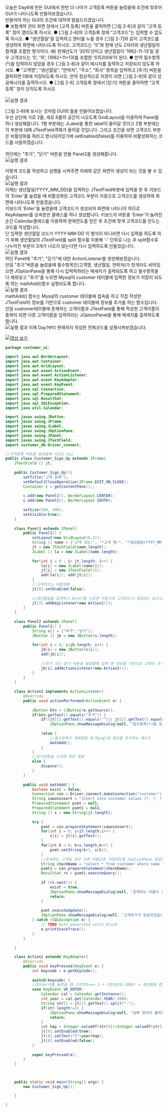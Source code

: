 오늘은 Day6에 만든 GUI에서 한번 더 나아가 고객등록 버튼을 눌렀을때 조건에 맞추어 GUI가 나타나도록 만들어보겠습니다.<br>
만들어야 하는 GUI의 조건에 대하여 말씀드리겠습니다.<br>
● 보험계약 관리 화면 창에서 [고객 등록] 버튼을 클릭하면 [그림 2-6]과 같이 “고객 등록” 창이 열리도록 하시오.
● [그림 2-6]의 고객등록 창에 “고객코드”는 입력할 수 없도록 하시오.
● “생년월일”을 입력하고 엔터를 누를 경우 [그림 2-7]와 같이 고객코드를 생성하여 화면에 나타나도록 하시오. 고객코드는 “S”와 현재 년도 2자리와 생년월일의 합계를 조합한 형식이다.
예) 현재년도가 ‘2015’년이고 생년월일이 ‘1982-11-13’일 경우 고객코드는 ‘S’, ‘15’, (1982+11+13)를 조합한 ‘S152006’이 된다.
● 만약 필수항목(*)을 입력하지 않았을 경우 [그림 2-8]과 같이 메시지를 출력하고 저장되지 않도록 하시오.
● “고객명”, “생년월일”, “연락처”, “주소”, “회사” 항목을 입력하고 [추가] 버튼을 클릭하면 DB에 저장되도록 하시오. 만약 정상적으로 저장이 되면 [그림 2-9]와 같이 성공메시지를 출력하시오.
● [그림 2-6] 고객등록 창에서 [닫기] 버튼을 클릭하면 “고객 등록” 창이 닫히도록 하시오.<br>
<br>
![실행 결과](https://github.com/junhyeok1667/JDBC-PROJECT-insurance-/blob/main/Day7/img.png)


[그림 2-6]에 보시는 것처럼 GUI의 틀을 만들어보겠습니다.<br>
우선 상단에 가로 2줄, 세로 6줄의 공간이 나오도록 GridLayout을 이용하여 Panel을 하나 생성해줍니다. 1행 부분에는 JLabel을 통한 label이 들어갈 것이고 2행 부분에는 각 부분에 대해 JTextField객체가 들어갈 것입니다. 그리고 조건을 보면 고객코드 부분은 비활성화를 하라고 명시되어있기에 setEnabled(false)를 이용하여 비활성화하는 코드를 사용하겠습니다.<br>
<br>
하단에는 "추가", "닫기" 버튼을 만들 Panel2를 생성해줍니다.<br>
![실행 결과](https://github.com/junhyeok1667/JDBC-PROJECT-insurance-/blob/main/Day7/img_1.png)

이렇게 코드를 작성하고 실행을 시켜주면 아래와 같은 화면이 생성이 되는 것을 볼 수 있습니다.<br>
![실행 결과](https://github.com/junhyeok1667/JDBC-PROJECT-insurance-/blob/main/Day7/img_2.png)
<br>
이제는 생년월일(YYYY_MM_DD)을 입력하는 JTextField부분에 입력을 한 후 키보드의 'Enter'를 눌렀을 때 비활성화된 고객코드 부분이 자동으로 고객코드를 생성하여 화면에 나타나도록 만들겠습니다.<br>
키보드의 'Enter'을 눌렀을때 고객코드가 생성되어 화면에 나타나야 하므로 KeyAdapter를 상속받은 클래스를 하나 생성합니다. 키보드의 버튼중 'Enter'가 눌려진 순간 Calendar클래스를 이용하여 현재연도를 얻은 후 조건에 맞게 고객코드를 만드는 코드를 작성합니다.<br>
단 입력한 생년월일 코드가 YYYY-MM-DD 이 형식이 아니라면 다시 입력을 하도록 하기 위해 생년월일의 JTextField를 split 함수를 이용해 '-' 단위로 나눈 후 split함수로 나누어진 부분이 3개가 나오지 않는다면 다시 입력하도록 만들었습니다.<br>
![실행 결과](https://github.com/junhyeok1667/JDBC-PROJECT-insurance-/blob/main/Day7/img_3.png)
<br>
하단 Panel에 "추가", "닫기"에 대한 ActionListener를 생성해보겠습니다.<br>
만일 "추가"버튼을 눌렀을때 필수항목인(고객명, 생년월일, 연락처)가 한개라도 비어있으면 JOptionPane을 통해 다시 입력력하라는 메세지가 출력되도록 하고 필수항목을 다 채워넣고 "추가"를 누르면 Mysql의 customer 테이블에 입력한 정보가 저장이 되도록 하는 mathAdd()함수 실행되도록 합니다.<br>
![실행 결과](https://github.com/junhyeok1667/JDBC-PROJECT-insurance-/blob/main/Day7/img_4.png)
<br>
mathAdd() 함수는 Mysql의 customer 테이블에 접속을 하고 직접 작성한 JTextField의 정보를 기반으로 customer 테이블에 정보를 추가를 하는 함수입니다. 만일 customer테이블에 존재하는 고객이름과 JTextField를 통해 작성한 고객이름이 중복이 되면 다른 고객이름을 입력하라는 JOptionPanel을 통해 메세지를 출력하도록 합니다.<br>
![실행 결과](https://github.com/junhyeok1667/JDBC-PROJECT-insurance-/blob/main/Day7/img_5.png)
이제 Day1부터 현재까지 작성한 전체코드를 실행시켜보겠습니다.<br>

[![영상 보기](Day7.png)](https://tv.kakao.com/v/445015295)<br>

```java
package customer_ui;

import java.awt.BorderLayout;
import java.awt.Container;
import java.awt.GridLayout;
import java.awt.event.ActionEvent;
import java.awt.event.ActionListener;
import java.awt.event.KeyAdapter;
import java.awt.event.KeyEvent;
import java.sql.Connection;
import java.sql.PreparedStatement;
import java.sql.ResultSet;
import java.sql.SQLException;
import java.util.Calendar;

import javax.swing.JButton;
import javax.swing.JFrame;
import javax.swing.JLabel;
import javax.swing.JOptionPane;
import javax.swing.JPanel;
import javax.swing.JTextField;
import customer_db.Driver_connect;

//고객등록 버튼을 눌렀을때 나오는 Gui
public class Customer_Sign_Up extends JFrame{
	JTextField [] jt;
	
	public Customer_Sign_Up(){
		setTitle("고객 등록");
		setDefaultCloseOperation(JFrame.EXIT_ON_CLOSE);
		Container c = getContentPane();;
		
		c.add(new Panel1(), BorderLayout.CENTER);
		c.add(new Panel2(), BorderLayout.SOUTH);
		
		setSize(500, 500);
		setVisible(true);
	}
	
	class Panel1 extends JPanel{
		public Panel1() {
			setLayout(new GridLayout(6,2));
			String [] name = {"고객 코드:", "*고객 명:", "*생년월일(YYYY_MM_DD):", "*연락처:", "주소:", "회사:"};
			jt = new JTextField[name.length];
			JLabel [] la = new JLabel[name.length];
			
			for(int i = 0 ; i< jt.length; i++) {
				la[i] = new JLabel(name[i]);
				jt[i] = new JTextField(15);
				add(la[i]); add(jt[i]);
			}
			//고객코드는 비활성화
			jt[0].setEnabled(false);
			
			//생년월일을 입력하고 Enter를 누르면 자동으로 고객코드가 생성되는 ActionListener
			jt[2].addKeyListener(new Action1());
		}
	}
	
	class Panel2 extends JPanel{
		public Panel2() {
			String s[] = {"추가","닫기"};
			JButton [] jb = new JButton[s.length];
			
			for(int i = 0; i<jb.length; i++) {
				jb[i] = new JButton(s[i]);
				add(jb[i]);	
				
				//추가 또는 닫기 버튼을 눌렀을때 입력 한 정보를 기반으로 고객이 추가되는 ActionListener
				jb[i].addActionListener(new Action2());
			}
		}
	}
	
	class Action2 implements ActionListener{
		@Override
		public void actionPerformed(ActionEvent e) {
			
			JButton btn = (JButton)e.getSource();
			if(btn.getText().equals("추가")) {
				if((jt[1].getText().equals("")|| jt[2].getText().equals("")||jt[3].getText().equals(""))) {
					JOptionPane.showMessageDialog(null, "필수항목(*)를 모두 입력해주세요","고객 등록 에러",JOptionPane.ERROR_MESSAGE);
					
				}else {
					//필수항목이 채워졌을 때 Mysql에 정보를 추가하는 메소드
					mathAdd();
				}
			}
			//닫기버튼을 누르면 화면 종료
			else {
				dispose();
			}
		}
	
		public void mathAdd() {
			boolean exist = false;
			Connection con = Driver_connect.makeConnection("customer");
			String sawoninsert = "insert into customer values (?, ?, ?, ?, ?, ?) ";
			PreparedStatement psmt = null;
			PreparedStatement psmt1 = null;
			String [] s = new String[jt.length];
			
			try {
				psmt = con.prepareStatement(sawoninsert);
				for(int i = 0; i<jt.length;i++) {
					s[i] = jt[i].getText();		
				}
				for(int k = 0; k<s.length;k++) {
					psmt.setString(k+1, s[k]);
				}
				//존재하는 고객일 경우 다른 이름으로 저장하도록 JoptionPane 생성(108~116)
				String checkName = "select * from customer where name like '"+s[1]+"'";
				psmt1 = con.prepareStatement(checkName);
				ResultSet rs = psmt1.executeQuery();
				
				if (rs.next()) {
	                exist = true;
	                JOptionPane.showMessageDialog(null, "존재하는 이름의 고객입니다. 다른이름을 입력해주세요.");
	                return;
	            }
				
				psmt.executeUpdate();
				JOptionPane.showMessageDialog(null, "고객추가가 완료되었습니다");
			} catch (SQLException e) {
				// TODO Auto-generated catch block
				e.printStackTrace();
			}
		}
		
	}

	class Action1 extends KeyAdapter{
		@Override
		public void keyPressed(KeyEvent e) {
			int keycode = e.getKeyCode();
			
			switch(keycode) {
			//Enter키를 눌렀을 때 고객코드==> S + (현재년도-2000) + 생년월일 합계 
			case KeyEvent.VK_ENTER:
				Calendar cal = Calendar.getInstance();
				int year = cal.get(Calendar.YEAR)-2000;
				String str[] = jt[2].getText().split("-");
				if(str.length!=3) {
					JOptionPane.showMessageDialog(null, "날짜 형식이 올바르지 않습니다. 다시 입력해주세요.", "오류", JOptionPane.ERROR_MESSAGE);
					return;
				}
				int hap = Integer.valueOf(str[0])+Integer.valueOf(str[1])+Integer.valueOf(str[2]);
				jt[0].setEnabled(true);
				jt[0].setText("S"+year+hap);
				jt[0].setEnabled(false);
			}
			
			super.keyPressed(e);
		}
	}
	


	public static void main(String[] args) {
		new Customer_Sign_Up();

	}

}

